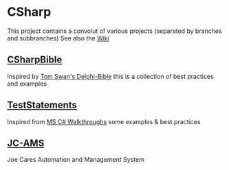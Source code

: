 # CSharp
This project contains a convolut of various projects (separated by branches and subbranches) 
See also the [Wiki](https://github.com/joecare99/CSharp/wiki)

## [CSharpBible](CSharpBible)
Inspired by [Tom Swan's Delphi-Bible](https://www.amazon.com/Delphi-4-Bible-Wiley/dp/0764532375) this is a collection of best practices and examples

## [TestStatements](TestStatements)
Inspired from [MS C# Walkthroughs](https://docs.microsoft.com/de-de/dotnet/csharp/walkthroughs) some examples & best practices

## [JC-AMS](JC-AMS)
Joe Cares Automation and Management System
